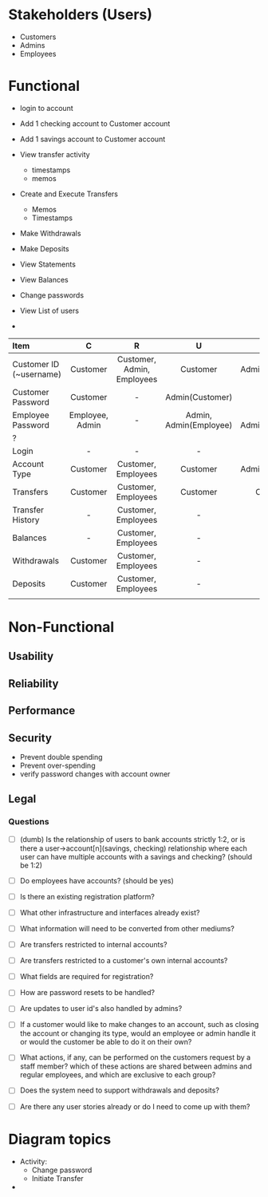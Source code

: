 # Stakeholders (Users)
- Customers 
- Admins 
- Employees 

# Functional
- login to account

- Add 1 checking account to Customer account
- Add 1 savings account to Customer account
- View transfer activity
	- timestamps
	- memos
- Create and Execute Transfers
	- Memos
	- Timestamps
- Make Withdrawals
- Make Deposits
- View Statements
- View Balances
- Change passwords
- View List of users
- 

| Item                    |        C        |             R              |           U            |           D            |    E     |
| :---------------------- | :-------------: | :------------------------: | :--------------------: | :--------------------: | :------: |
| Customer ID (~username) |    Customer     | Customer, Admin, Employees |        Customer        |    Admin(Customer)     |    -     |
| Customer Password       |    Customer     |             -              |    Admin(Customer)     |           -            |    -     |
| Employee Password       | Employee, Admin |             -              | Admin, Admin(Employee) | Admin, Admin(Employee) |    -     |
| ?                       |                 |                            |                        |                        |          |
| Login                   |        -        |             -              |           -            |           -            |   All    |
| Account Type            |    Customer     |    Customer, Employees     |        Customer        |    Admin(Customer)     |    -     |
| Transfers               |    Customer     |    Customer, Employees     |        Customer        |        Customer        | Customer |
| Transfer History        |        -        |    Customer, Employees     |           -            |           -            |    -     |
| Balances                |        -        |    Customer, Employees     |           -            |           -            |    -     |
| Withdrawals             |    Customer     |    Customer, Employees     |           -            |           -            | Customer |
| Deposits                |    Customer     |    Customer, Employees     |           -            |           -            | Customer |
|                         |                 |                            |                        |                        |          |




# Non-Functional
## Usability
## Reliability 
## Performance
## Security
- Prevent double spending
- Prevent over-spending
- verify password changes with account owner

## Legal

### Questions
- [ ] (dumb) Is the relationship of users to bank accounts strictly 1:2, or is there a user->account\[n]\(savings, checking) relationship where each user can have multiple accounts with a savings and checking? (should be 1:2)
- [ ] Do employees have accounts? (should be yes)
- [ ] Is there an existing registration platform?
- [ ] What other infrastructure and interfaces already exist?
- [ ] What information will need to be converted from other mediums? 
- [ ] Are transfers restricted to internal accounts? 
- [ ] Are transfers restricted to a customer's own internal accounts?
- [ ] What fields are required for registration?
- [ ] How are password resets to be handled?
- [ ] Are updates to user id's also handled by admins?
- [ ] If a customer would like to make changes to an account, such as closing the account or changing its type, would an employee or admin handle it or would the customer be able to do it on their own?
- [ ] What actions, if any, can be performed on the customers request by a staff member? which of these actions are shared between admins and regular employees, and which are exclusive to each group?
- [ ] Does the system need to support withdrawals and deposits?
- [ ] Are there any user stories already or do I need to come up with them?


# Diagram topics
- Activity:
	- Change password
	- Initiate Transfer
- 